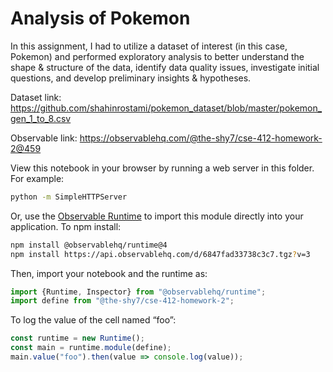 # Analysis of Pokemon

In this assignment, I had to utilize a dataset of interest (in this case, Pokemon) and performed exploratory analysis to better understand the shape & structure of the data, identify data quality issues, investigate initial questions, and develop preliminary insights & hypotheses.

Dataset link: https://github.com/shahinrostami/pokemon_dataset/blob/master/pokemon_gen_1_to_8.csv

Observable link: https://observablehq.com/@the-shy7/cse-412-homework-2@459

View this notebook in your browser by running a web server in this folder. For
example:

~~~sh
python -m SimpleHTTPServer
~~~

Or, use the [Observable Runtime](https://github.com/observablehq/runtime) to
import this module directly into your application. To npm install:

~~~sh
npm install @observablehq/runtime@4
npm install https://api.observablehq.com/d/6847fad33738c3c7.tgz?v=3
~~~

Then, import your notebook and the runtime as:

~~~js
import {Runtime, Inspector} from "@observablehq/runtime";
import define from "@the-shy7/cse-412-homework-2";
~~~

To log the value of the cell named “foo”:

~~~js
const runtime = new Runtime();
const main = runtime.module(define);
main.value("foo").then(value => console.log(value));
~~~
